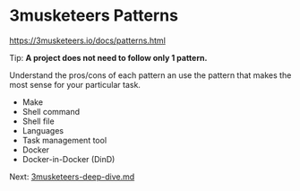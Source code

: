 # 3musketeers Patterns

https://3musketeers.io/docs/patterns.html

Tip: **A project does not need to follow only 1 pattern.**

Understand the pros/cons of each pattern an use the pattern that makes the most sense for your particular task.

- Make
- Shell command
- Shell file
- Languages
- Task management tool
- Docker
- Docker-in-Docker (DinD)

Next: [3musketeers-deep-dive.md](3musketeers-deep-dive.md)
